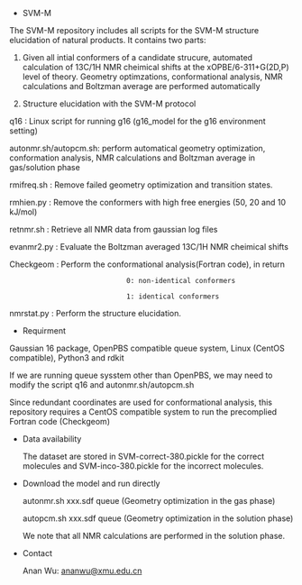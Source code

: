 * SVM-M

The SVM-M repository includes all scripts for the SVM-M structure elucidation of natural products. It contains two parts: 

   1. Given all intial conformers of a candidate strucure, automated calculation of 13C/1H NMR cheimical shifts at the xOPBE/6-311+G(2D,P) level of theory. Geometry optimzations, conformational analysis, NMR calculations and Boltzman average are performed automatically

   2. Structure elucidation with the SVM-M protocol

   q16                  : Linux script for running g16 (g16_model for the g16 environment setting)

   autonmr.sh/autopcm.sh: perform automatical geometry optimization, conformation analysis, NMR calculations and Boltzman average in gas/solution phase

   rmifreq.sh           : Remove failed geometry optimization and transition states. 
   
   rmhien.py            : Remove the conformers with high free energies (50, 20 and 10 kJ/mol)
   
   retnmr.sh            : Retrieve all NMR data from gaussian log files 
   
   evanmr2.py           : Evaluate the Boltzman averaged 13C/1H NMR cheimical shifts
   
   Checkgeom            : Perform the conformational analysis(Fortran code), in return 
   
                                 0: non-identical conformers
                                 
                                 1: identical conformers                    
                                 
   nmrstat.py           : Perform the structure elucidation. 
      
* Requirment 

Gaussian 16 package, OpenPBS compatible queue system, Linux (CentOS compatible),  Python3 and rdkit

If we are running queue sysstem other than OpenPBS, we may need to modify the script q16 and autonmr.sh/autopcm.sh

Since redundant coordinates are used for conformational analysis, this repository requires a CentOS compatible system to run the precomplied Fortran code (Checkgeom)

* Data availability

  The dataset are stored in SVM-correct-380.pickle for the correct molecules and SVM-inco-380.pickle for the incorrect molecules.

* Download the model and run directly

   autonmr.sh xxx.sdf queue  (Geometry optimization in the gas phase)
   
   autopcm.sh xxx.sdf queue  (Geometry optimization in the solution phase)

   We note that all NMR calculations are performed in the solution phase.

* Contact
  
  Anan Wu: ananwu@xmu.edu.cn
